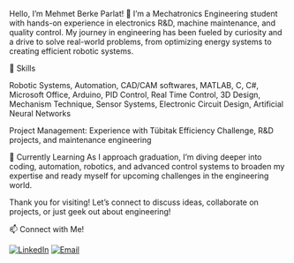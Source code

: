 Hello, I’m Mehmet Berke Parlat! 👋
I’m a Mechatronics Engineering student with hands-on experience in electronics R&D, machine maintenance, and quality control. My journey in engineering has been fueled by curiosity and a drive to solve real-world problems, from optimizing energy systems to creating efficient robotic systems.

🔧 Skills

Robotic Systems, Automation, CAD/CAM softwares, MATLAB, C, C#, Microsoft Office, Arduino, PID Control, Real Time Control, 3D Design, Mechanism Technique, Sensor Systems, Electronic Circuit Design, Artificial Neural Networks

Project Management: Experience with Tübitak Efficiency Challenge, R&D projects, and maintenance engineering

🌱 Currently Learning
As I approach graduation, I’m diving deeper into coding, automation, robotics, and advanced control systems to broaden my expertise and ready myself for upcoming challenges in the engineering world.

Thank you for visiting! Let’s connect to discuss ideas, collaborate on projects, or just geek out about engineering!

📫 Connect with Me!

[![LinkedIn](https://img.shields.io/badge/LinkedIn-0077B5?style=for-the-badge&logo=linkedin&logoColor=white)](https://www.linkedin.com/in/mehmetberkeparlat/)
[![Email](https://img.shields.io/badge/Email-D14836?style=for-the-badge&logo=gmail&logoColor=white)](mailto:berke.parlat27@gmail.com)
